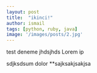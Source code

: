 ```yaml
---
layout: post
title:  "ikinci!"
author: ismail
tags: [python, ruby, java]
image: '/images/posts/2.jpg'
---
```

test deneme
jhdsjhds
Lorem ip

sdjksdsum dolor
**sajksakjsakjsa
